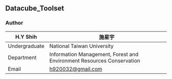 ## Datacube_Toolset
### Author
|H.Y Shih|施星宇
|---|---
|Undergraduate | National Taiwan University
|Department|Information Management, Forest and Environment Resources Conservation
|Email|h920032@gmail.com|
